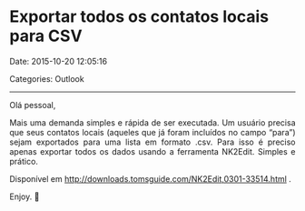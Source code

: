 # Exportar todos os contatos locais para CSV

Date: 2015-10-20 12:05:16

Categories: Outlook

---

<p>Olá pessoal,</p>
<p style="text-align: justify;">Mais uma demanda simples e rápida de ser executada. Um usuário precisa que seus contatos locais (aqueles que já foram incluídos no campo &#8220;para&#8221;) sejam exportados para uma lista em formato .csv. Para isso é preciso apenas exportar todos os dados usando a ferramenta NK2Edit. Simples e prático.</p>
<p>Disponível em <a href="http://downloads.tomsguide.com/NK2Edit,0301-33514.html" target="_blank" rel="noopener noreferrer">http://downloads.tomsguide.com/NK2Edit,0301-33514.html</a> .</p>
<p>Enjoy. 🙂</p>
